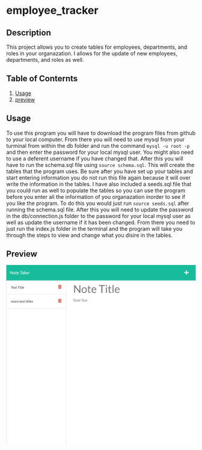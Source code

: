 # employee_tracker
  
## Description
This project allows you to create tables for employees, departments, and roles in your organazation. I allows for the update of new employees, departments, and roles as well.

## Table of Conternts
<ol>
    <li><a href="#usage">Usage</a></li>
    <li><a href="#preview">preview</a></li>
</ol>
    
## Usage
To use this program you will have to download the program files from github to your local computer. From there you will need to use mysql from your turminal from within the db folder and run the command `mysql -u root -p` and then enter the password for your local mysql user. You might also need to use a deferent username if you have changed that. After this you will have to run the schema.sql file using `source schema.sql`. This will create the tables that the program uses. Be sure after you have set up your tables and start entering information you do not run this file again because it will over write the information in the tables. I have also included a seeds.sql file that you could run as well to populate the tables so you can use the program before you enter all the information of you organazation inorder to see if you like the program. To do this you would just run `source seeds.sql` after running the schema.sql file. After this you will need to update the password in the db/connection.js folder to the password for your local mysql user as well as update the username if it has been changed. From there you need to just run the index.js folder in the terminal and the program will take you through the steps to view and change what you disire in the tables.

## Preview
![Alt text](https://github.com/nealsmithg/note_taker/blob/main/assets/demo.png?raw=true)